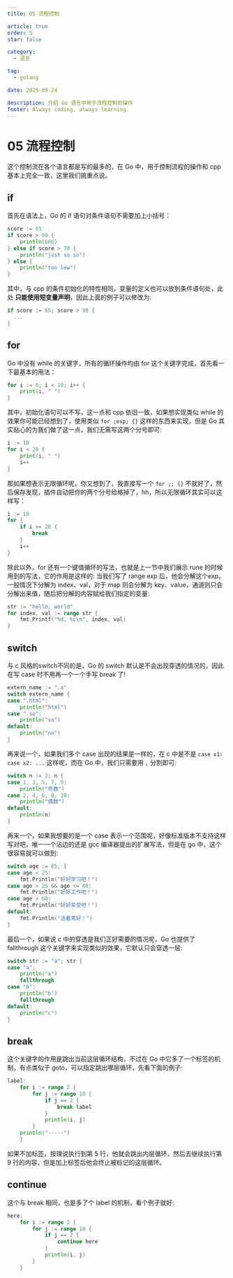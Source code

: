```yaml
---
title: 05 流程控制

article: true
order: 5
star: false

category:
  - 语言

tag:
  - golang

date: 2025-09-24

description: 介绍 Go 语言中用于流程控制的操作
footer: Always coding, always learning
---
```


# 05 流程控制

这个控制流在各个语言都是写的最多的，在 Go 中，用于控制流程的操作和 cpp 基本上完全一致，这里我们挑重点说。

## if

首先在语法上，Go 的 if 语句对条件语句不需要加上小括号：

```go
score := 65
if score > 90 {
	println(666)
} else if score > 70 {
	println("just so so")
} else {
	println("too low")
}
```

其中，与 cpp 的条件初始化的特性相同，变量的定义也可以放到条件语句处，此处 **只能使用短变量声明**，因此上面的例子可以修改为:

```go
if score := 65; score > 90 {
  ...
}
```

## for

Go 中没有 while 的关键字，所有的循环操作均由 for 这个关键字完成，首先看一下最基本的用法：

```go
for i := 0; i < 10; i++ {
	print(i, " ")
}
```

其中，初始化语句可以不写，这一点和 cpp 依旧一致，如果想实现类似 while 的效果你可能已经想到了，使用类似 `for ;exp; {}` 这样的东西来实现，但是 Go 其实贴心的为我们做了这一点，我们无需写这两个分号即可:

```go
i := 10
for i < 20 {
	print(i, " ")
	i++
}
```

那如果想表示无限循环呢，你又想到了，我直接写一个 `for ;; {}` 不就好了，然后保存发现，插件自动把你的两个分号给格掉了，hh，所以无限循环其实可以这样写：

```go
i := 10
for {
	if i >= 20 {
		break
	}
	i++
}
```

除此以外，for 还有一个键值循环的写法，也就是上一节中我们展示 rune 的时候用到的写法，它的作用是这样的: 当我们写了 range exp 后，他会分解这个exp，一般情况下分解为 index、val，对于 map 则会分解为 key、value，通道则只会分解出来值，随后把分解的内容赋给我们指定的变量:

```go
str := "hello, world"
for index, val := range str {
	fmt.Printf("%d, %c\n", index, val)
}
```

## switch

与 c 风格的switch不同的是，Go 的 switch 默认是不会出现穿透的情况的，因此在写 case 时不用再一个一个手写 break 了!

```go
extern_name := ".a"
switch extern_name {
case ".html":
	println("html")
case ".so":
	println("so")
default:
	println("no")
}
```

再来说一个，如果我们多个 case 出现的结果是一样的，在 c 中是不是 `case x1: case x2: ...` 这样呢，而在 Go 中，我们只需要用 `,` 分割即可:

```go
switch n := 2; n {
case 1, 3, 5, 7, 9:
	println("奇数")
case 2, 4, 6, 8, 10:
	println("偶数")
default:
	println(n)
}
```

再来一个，如果我想要的是一个 case 表示一个范围呢，好像标准版本不支持这样写对吧，唯一一个沾边的还是 gcc 编译器提出的扩展写法，但是在 go 中，这个很容易就可以做到:

```go
switch age := 65; {
case age < 25:
	fmt.Println("好好学习吧！")
case age > 25 && age <= 60:
	fmt.Println("好好工作吧！")
case age > 60:
	fmt.Println("好好享受吧！")
default:
	fmt.Println("活着真好！")
}
```

最后一个，如果说 c 中的穿透是我们正好需要的情况呢，Go 也提供了 fallthrough 这个关键字来实现类似的效果，它默认只会穿透一层:

```go
switch str := "a"; str {
case "a":
	println("a")
	fallthrough
case "b":
	println("b")
	fallthrough
default:
	println("c")
}
```

## break

这个关键字的作用是跳出当前这层循环结构，不过在 Go 中它多了一个标签的机制，有点类似于 goto，可以指定跳出哪层循环，先看下面的例子:

```go
label:
	for i := range 2 {
		for j := range 10 {
			if j == 2 {
				break label
			}
			println(i, j)
		}
    println("-----")
	}
```

如果不加标签，按理说执行到第 5 行，他就会跳出内层循环，然后去继续执行第 9 行的内容，但是加上标签后他会终止被标记的这层循环。

## continue

这个与 break 相同，也是多了个 label 的机制，看个例子就好:

```go
here:
	for i := range 2 {
		for j := range 10 {
			if j == 2 {
				continue here
			}
			println(i, j)
		}
	}
```